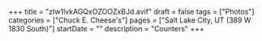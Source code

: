 +++
title = "zIw1lvkAGQxOZOOZxBJd.avif"
draft = false
tags = ["Photos"]
categories = ["Chuck E. Cheese's"]
pages = ["Salt Lake City, UT (389 W 1830 South)"]
startDate = ""
description = "Counters"
+++
